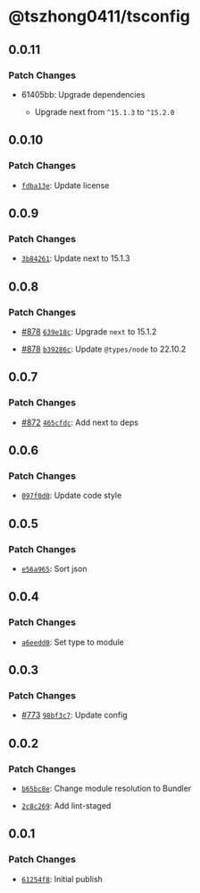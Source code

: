 # @tszhong0411/tsconfig

## 0.0.11

### Patch Changes

- 61405bb: Upgrade dependencies

  - Upgrade next from `^15.1.3` to `^15.2.0`

## 0.0.10

### Patch Changes

- [`fdba13e`](https://github.com/tszhong0411/beta-website/commit/fdba13e933085bec17f85ec686161377295e13f7): Update license

## 0.0.9

### Patch Changes

- [`3b84261`](https://github.com/tszhong0411/beta-website/commit/3b84261a1d8c5ffa391b7bffd4aa1aaad8e86f48): Update next to 15.1.3

## 0.0.8

### Patch Changes

- [#878](https://github.com/tszhong0411/beta-website/pull/878) [`639e18c`](https://github.com/tszhong0411/beta-website/commit/639e18c7c68f9f76a8f53637fe7306dcd89a7298): Upgrade `next` to 15.1.2

- [#878](https://github.com/tszhong0411/beta-website/pull/878) [`b39286c`](https://github.com/tszhong0411/beta-website/commit/b39286c720285e83332dd394427e41b0c893f2fa): Update `@types/node` to 22.10.2

## 0.0.7

### Patch Changes

- [#872](https://github.com/tszhong0411/beta-website/pull/872) [`465cfdc`](https://github.com/tszhong0411/beta-website/commit/465cfdcb436a30aeeef37e1813395d5d9d569737): Add next to deps

## 0.0.6

### Patch Changes

- [`097f0d0`](https://github.com/tszhong0411/beta-website/commit/097f0d0d4463ddf5cec7d24ea0dfb632200535fc): Update code style

## 0.0.5

### Patch Changes

- [`e56a965`](https://github.com/tszhong0411/beta-website/commit/e56a96595ccc1d702377c74d3329d77f247c22ca): Sort json

## 0.0.4

### Patch Changes

- [`a6eedd0`](https://github.com/tszhong0411/beta-website/commit/a6eedd0ae8ec5d4c58b26055143749e480ff8553): Set type to module

## 0.0.3

### Patch Changes

- [#773](https://github.com/tszhong0411/beta-website/pull/773) [`98bf3c7`](https://github.com/tszhong0411/beta-website/commit/98bf3c7e181d3532b36259f6f0abc7b371a805c4): Update config

## 0.0.2

### Patch Changes

- [`b65bc8e`](https://github.com/tszhong0411/beta-website/commit/b65bc8ed16f3ca2e31420ece4e13e31b494ba631): Change module resolution to Bundler

- [`2c8c269`](https://github.com/tszhong0411/beta-website/commit/2c8c2697e9727e2e68938bd013749dacf12dd544): Add lint-staged

## 0.0.1

### Patch Changes

- [`61254f8`](https://github.com/tszhong0411/beta-website/commit/61254f80abb63f43310cefd5ccc4dcd8eb098875): Initial publish
